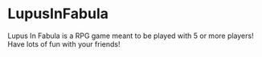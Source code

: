 # LupusInFabula
Lupus In Fabula is a RPG game meant to be played with 5 or more players! Have lots of fun with your friends!
